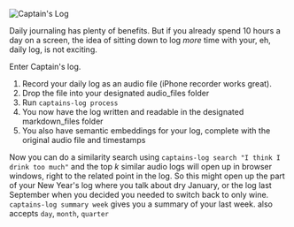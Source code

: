 ![Captain's Log](https://external-preview.redd.it/c8RX25m4_6FOhebqxP5ga5nR77wIpdPJV3fIO6t0xiI.jpg?auto=webp&s=fbd2b4720d2c2c5fd4224bf819797be6c82c2e95)

Daily journaling has plenty of benefits. But if you already
spend 10 hours a day on a screen, the idea of sitting down to log _more_ time with your, eh, daily log, is not exciting.

Enter Captain's log.

1. Record your daily log as an audio file (iPhone recorder works great).
2. Drop the file into your designated audio_files folder
3. Run `captains-log process`
4. You now have the log written and readable in the designated markdown_files folder
5. You also have semantic embeddings for your log, complete
with the original audio file and timestamps

Now you can do a similarity search using `captains-log search "I think I drink too much"` and the top _k_ similar audio logs will open up in browser windows, right to the related point in the log. So this might open up the part of your New Year's log where you talk about dry January, or the log last September when you decided you needed to switch back to only wine.
`captains-log summary week` gives you a summary of your last week. also accepts `day`, `month`, `quarter`